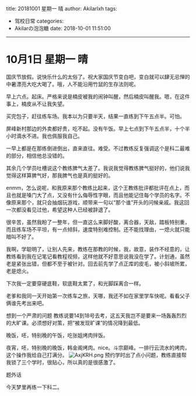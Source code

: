 title: 20181001 星期一 晴
author: Akilarlxh
tags:
  - 驾校日常
categories:
  - Akilarの泡泡糖
date: 2018-10-01 11:51:00
---
# 10月1日 星期一 晴

国庆节放假。说快乐什么的太俗了。祝大家国庆节变白吧，变白就可以肆无忌惮的中暑漂亮大吃大喝了。哦，人不能沿用竹鼠的生存法则呢。

早上六点。起床。严格来说是楠皮被我的闹钟叫醒，然后楠皮叫醒我。嗯，在这件事上，楠皮从不让我失望。

买完包子，赶往练车场。我本以为只要半天，结果一直练到下午五点半。可怕。

屏峰新村那边的外卖都好贵，吃不起。没有午饭。早上七点到下午五点半，十个半小时滴水不进。我也佩服我自己。

一早上都是在那练倒进倒出，直来直往。难受。不过教练反复强调这个是科二最难的部分，相信他总没错的。

其余几个学员吐槽说这个教练脾气太差了。我说我觉得教练脾气挺好的，他们说我觉得这样算脾气好，那我脾气也是真的挺好的。

enmm，怎么说呢，和我原来那个教练比起来，这个王教练批评都批评在点上，而且也就是嗓门大了点，又没有什么侮辱性字眼，而且他能记住每个学员的名字。不像原来那个，就只会抽烟玩游戏，顺带来一句以“那个谁”开头的问候亲戚。我这回一次都没看见过他，希望这种人已经被辞退了。

很辛苦，虽然我盼了一整年，但一直这么来脚好酸，离合器，天敌，踏板特别重，而且练车场不平坦，有一点倾斜，速度特别难控制。还不能找理由，一熄火就只能暗叫不好了。

我啊，学聪明了，让别人先来，教练在那教的时候，我，故意，装作不经意的，让教练看到我在记笔记看教程视频，这样他就不好意思说我没在学了。计划通，虽然老是紧张出错，但都不至于被针对。回去前先学了点正库的皮毛，被小斜坡所累，老是熄火。

下次我一定要穿硬底鞋，软底鞋太累了，和光脚踩离合一样。

老爹和我同一天开始第一次练车之旅，天哪，我还不如在家里学车快呢。看看父子俩谁先考出来吧。

想到一个严肃的问题 教练说要14到18号去考，这五天我岂不是要来一场轰轰烈烈的大旷课。必须想好对策，把“被发现旷课”的情况降到最低。

晚饭，呸，特别晚的午饭，吃张姐烤肉拌饭。

夜宵，呸，特别晚的晚饭，韩金阁烤肉。nice。斗宗巅峰。一排行云流水的烤肉，这个操作我给自己打满分。
![AxjKRH.png](https://s2.ax1x.com/2019/04/17/AxjKRH.png)
预约学时出了点小问题，教练直接帮我锁了三个学时，很贴心，所以真的是很感激了。

题外话

今天梦里再练一下科二。